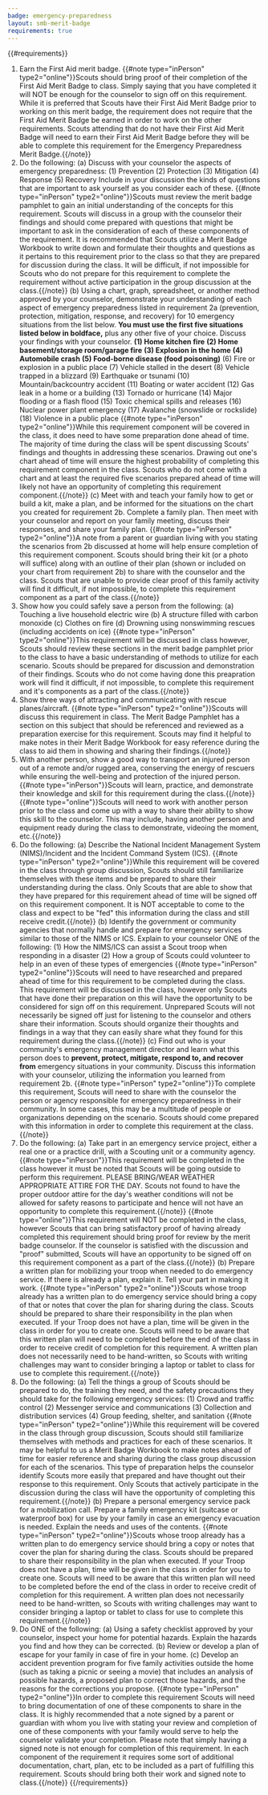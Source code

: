 ```yaml
---
badge: emergency-preparedness
layout: smb-merit-badge
requirements: true
---
```


{{#requirements}}
1. Earn the First Aid merit badge.
    {{#note type="inPerson" type2="online"}}Scouts should bring proof of their completion of the First Aid Merit Badge to class. Simply saying that you have completed it will NOT be enough for the counselor to sign off on this requirement.  While it is preferred that Scouts have their First Aid Merit Badge prior to working on this merit badge, the requirement does not require that the First Aid Merit Badge be earned in order to work on the other requirements.  Scouts attending that do not have their First Aid Merit Badge will need to earn their First Aid Merit Badge before they will be able to complete this requirement for the Emergency Preparedness Merit Badge.{{/note}}
2. Do the following:
    (a) Discuss with your counselor the aspects of emergency preparedness:
        (1) Prevention
        (2) Protection
        (3) Mitigation
        (4) Response
        (5) Recovery
        Include in your discussion the kinds of questions that are important to ask yourself as you consider each of these.
        {{#note type="inPerson" type2="online"}}Scouts must review the merit badge pamphlet to gain an initial understanding of the concepts for this requirement.  Scouts will discuss in a group with the counselor their findings and should come prepared with questions that might be important to ask in the consideration of each of these components of the requirement.  It is recommended that Scouts utilize a Merit Badge Workbook to write down and formulate their thoughts and questions as it pertains to this requirement prior to the class so that they are prepared for discussion during the class.  It will be difficult, if not impossible for Scouts who do not prepare for this requirement to complete the requirement without active participation in the group discussion at the class.{{/note}}
    (b) Using a chart, graph, spreadsheet, or another method approved by your counselor, demonstrate your understanding of each aspect of emergency preparedness listed in requirement 2a (prevention, protection, mitigation, response, and recovery) for 10 emergency situations from the list below. **You must use the first five situations listed below in boldface,** plus any other five of your choice. Discuss your findings with your counselor.
        **(1) Home kitchen fire**
        **(2) Home basement/storage room/garage fire**
        **(3) Explosion in the home**
        **(4) Automobile crash**
        **(5) Food-borne disease (food poisoning)**
        (6) Fire or explosion in a public place
        (7) Vehicle stalled in the desert
        (8) Vehicle trapped in a blizzard
        (9) Earthquake or tsunami
        (10) Mountain/backcountry accident
        (11) Boating or water accident
        (12) Gas leak in a home or a building
        (13) Tornado or hurricane
        (14) Major flooding or a flash flood
        (15) Toxic chemical spills and releases
        (16) Nuclear power plant emergency
        (17) Avalanche (snowslide or rockslide)
        (18) Violence in a public place
        {{#note type="inPerson" type2="online"}}While this requirement component will be covered in the class, it does need to have some preparation done ahead of time. The majority of time during the class will be spent discussing Scouts' findings and thoughts in addressing these scenarios.  Drawing out one's chart ahead of time will ensure the highest probability of completing this requirement component in the class.  Scouts who do not come with a chart and at least the required five scenarios prepared ahead of time will likely not have an opportunity of completing this requirement component.{{/note}}
    (c) Meet with and teach your family how to get or build a kit, make a plan, and be informed for the situations on the chart you created for requirement 2b. Complete a family plan. Then meet with your counselor and report on your family meeting, discuss their responses, and share your family plan.
        {{#note type="inPerson" type2="online"}}A note from a parent or guardian living with you stating the scenarios from 2b discussed at home will help ensure completion of this requirement component. Scouts should bring their kit (or a photo will suffice) along with an outline of their plan (shown or included on your chart from requirement 2b) to share with the counselor and the class. Scouts that are unable to provide clear proof of this family activity will find it difficult, if not impossible, to complete this requirement component as a part of the class.{{/note}}
3. Show how you could safely save a person from the following:
    (a) Touching a live household electric wire
    (b) A structure filled with carbon monoxide
    (c) Clothes on fire
    (d) Drowning using nonswimming rescues (including accidents on ice)
    {{#note type="inPerson" type2="online"}}This requirement will be discussed in class however, Scouts should review these sections in the merit badge pamphlet prior to the class to have a basic understanding of methods to utilize for each scenario. Scouts should be prepared for discussion and demonstration of their findings. Scouts who do not come having done this preapration work will find it difficult, if not impossible, to complete this requirement and it's components as a part of the class.{{/note}}
4. Show three ways of attracting and communicating with rescue planes/aircraft.
    {{#note type="inPerson" type2="online"}}Scouts will discuss this requirement in class.  The Merit Badge Pamphlet has a section on this subject that should be referenced and reviewed as a preparation exercise for this requirement.  Scouts may find it helpful to make notes in their Merit Badge Workbook for easy reference during the class to aid them in showing and sharing their findings.{{/note}}
5. With another person, show a good way to transport an injured person out of a remote and/or rugged area, conserving the energy of rescuers while ensuring the well-being and protection of the injured person.
    {{#note type="inPerson"}}Scouts will learn, practice, and demonstrate their knowledge and skill for this requirement during the class.{{/note}}
    {{#note type="online"}}Scouts will need to work with another person prior to the class and come up with a way to share their ability to show this skill to the counselor.  This may include, having another person and equipment ready during the class to demonstrate, videoing the moment, etc.{{/note}}
6. Do the following:
    (a) Describe the National Incident Management System (NIMS)/Incident and the Incident Command System (ICS).
        {{#note type="inPerson" type2="online"}}While this requirement will be covered in the class through group discussion, Scouts should still familiarize themselves with these items and be prepared to share their understanding during the class.  Only Scouts that are able to show that they have prepared for this requirement ahead of time will be signed off on this requirement component.  It is NOT acceptable to come to the class and expect to be "fed" this information during the class and still receive credit.{{/note}}
    (b) Identify the government or community agencies that normally handle and prepare for emergency services similar to those of the NIMS or ICS. Explain to your counselor ONE of the following:
        (1) How the NIMS/ICS can assist a Scout troop when responding in a disaster
        (2) How a group of Scouts could volunteer to help in an even of these types of emergencies
        {{#note type="inPerson" type2="online"}}Scouts will need to have researched and prepared ahead of time for this requirement to be completed during the class. This requirement will be discussed in the class, however only Scouts that have done their preparation on this will have the opportunity to be considered for sign off on this requirement. Unprepared Scouts will not necessarily be signed off just for listening to the counselor and others share their information. Scouts should organize their thoughts and findings in a way that they can easily share what they found for this requirement during the class.{{/note}}
    (c) Find out who is your community's emergency management director and learn what this person does to **prevent, protect, mitigate, respond to, and recover from** emergency situations in your community. Discuss this information with your counselor, utilizing the information you learned from requirement 2b.
        {{#note type="inPerson" type2="online"}}To complete this requirement, Scouts will need to share with the counselor the person or agency responsible for emergency preparedness in their community.  In some cases, this may be a multitude of people or organizations depending on the scenario. Scouts should come prepared with this information in order to complete this requirement at the class.{{/note}}
7. Do the following:
    (a) Take part in an emergency service project, either a real one or a practice drill, with a Scouting unit or a community agency.
        {{#note type="inPerson"}}This requirement will be completed in the class however it must be noted that Scouts will be going outside to perform this requirement.  PLEASE BRING/WEAR WEATHER APPROPRIATE ATTIRE FOR THE DAY.  Scouts not found to have the proper outdoor attire for the day's weather conditions will not be allowed for safety reasons to participate and hence will not have an opportunity to complete this requirement.{{/note}}
        {{#note type="online"}}This requirement will NOT be completed in the class, however Scouts that can bring satisfactory proof of having already completed this requirement should bring proof for review by the merit badge counselor. If the counselor is satisfied with the discussion and "proof" submitted, Scouts will have an opportunity to be signed off on this requirement component as a part of the class.{{/note}}
    (b) Prepare a written plan for mobilizing your troop when needed to do emergency service. If there is already a plan, explain it. Tell your part in making it work.
        {{#note type="inPerson" type2="online"}}Scouts whose troop already has a written plan to do emergency service should bring a copy of that or notes that cover the plan for sharing during the class.  Scouts should be prepared to share their responsibility in the plan when executed. If your Troop does not have a plan, time will be given in the class in order for you to create one. Scouts will need to be aware that this written plan will need to be completed before the end of the class in order to receive credit of completion for this requirement. A written plan does not necessarily need to be hand-written, so Scouts with writing challenges may want to consider bringing a laptop or tablet to class for use to complete this requirement.{{/note}}
8. Do the following:
    (a) Tell the things a group of Scouts should be prepared to do, the training they need, and the safety precautions they should take for the following emergency services:
        (1) Crowd and traffic control
        (2) Messenger service and communications
        (3) Collection and distribution services
        (4) Group feeding, shelter, and sanitation
        {{#note type="inPerson" type2="online"}}While this requirement will be covered in the class through group discussion, Scouts should still familiarize themselves with methods and practices for each of these scenarios.  It may be helpful to us a Merit Badge Workbook to make notes ahead of time for easier reference and sharing during the class group discussion for each of the scenarios.  This type of preparation helps the counselor identify Scouts more easily that prepared and have thought out their response to this requirement.  Only Scouts that actively participate in the discussion during the class will have the opportunity of completing this requirement.{{/note}}
    (b) Prepare a personal emergency service pack for a mobilization call. Prepare a family emergency kit (suitcase or waterproof box) for use by your family in case an emergency evacuation is needed. Explain the needs and uses of the contents.
        {{#note type="inPerson" type2="online"}}Scouts whose troop already has a written plan to do emergency service should bring a copy or notes that cover the plan for sharing during the class.  Scouts should be prepared to share their responsibility in the plan when executed. If your Troop does not have a plan, time will be given in the class in order for you to create one. Scouts will need to be aware that this written plan will need to be completed before the end of the class in order to receive credit of completion for this requirement. A written plan does not necessarily need to be hand-written, so Scouts with writing challenges may want to consider bringing a laptop or tablet to class for use to complete this requirement.{{/note}}
9. Do ONE of the following:
    (a) Using a safety checklist approved by your counselor, inspect your home for potential hazards. Explain the hazards you find and how they can be corrected.
    (b) Review or develop a plan of escape for your family in case of fire in your home.
    (c) Develop an accident prevention program for five family activities outside the home (such as taking a picnic or seeing a movie) that includes an analysis of possible hazards, a proposed plan to correct those hazards, and the reasons for the corrections you propose.
    {{#note type="inPerson" type2="online"}}In order to complete this requirement Scouts will need to bring documentation of one of these components to share in the class.  It is highly recommended that a note signed by a parent or guardian with whom you live with stating your review and completion of one of these components with your family would serve to help the counselor validate your completion. Please note that simply having a signed note is not enough for completion of this requirement.  In each component of the requirement it requires some sort of additional documentation, chart, plan, etc to be included as a part of fulfilling this requirement.  Scouts should bring both their work and signed note to class.{{/note}}
{{/requirements}}
